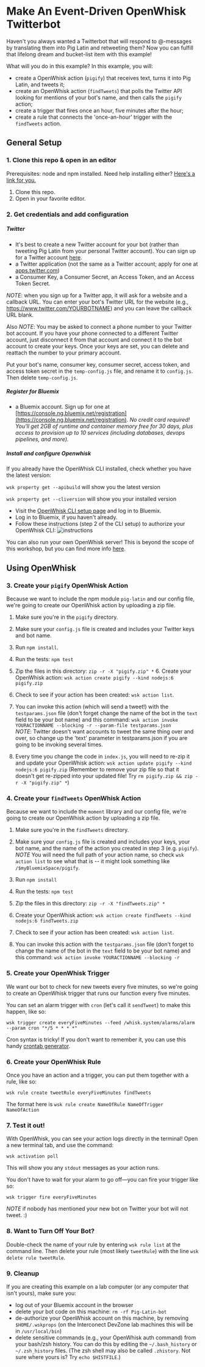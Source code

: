 # Make An Event-Driven OpenWhisk Twitterbot

Haven't you always wanted a Twitterbot that will respond to @-messages by translating them into Pig Latin and retweeting them? Now you can fulfill that lifelong dream and bucket-list item with this example!

What will you do in this example? In this example, you will: 

* create a OpenWhisk action (`pigify`) that receives text, turns it into Pig Latin, and tweets it;
* create an OpenWhisk action (`findTweets`) that polls the Twitter API looking for mentions of your bot's name, and then calls the `pigify` action;
* create a trigger that fires once an hour, five minutes after the hour; 
* create a rule that connects the 'once-an-hour' trigger with the `findTweets` action.


## General Setup

### 1. Clone this repo & open in an editor

Prerequisites: node and npm installed. Need help installing either? [Here's a link for you.](http://blog.npmjs.org/post/85484771375/how-to-install-npm)

1. Clone this repo.
3. Open in your favorite editor.

### 2. Get credentials and add configuration

##### Twitter
* It's best to create a new Twitter account for your bot (rather than tweeting Pig Latin from your personal Twitter account). You can sign up for a Twitter account [here](https://twitter.com).
* a Twitter application (not the same as a Twitter account; apply for one at [apps.twitter.com](https://apps.twitter.com))
* a Consumer Key, a Consumer Secret, an Access Token, and an Access Token Secret.

_NOTE_: when you sign up for a Twitter app, it will ask for a website and a callback URL. You can enter your bot's Twitter URL for the website (e.g., https://www.twitter.com/YOURBOTNAME) and you can leave the callback URL blank.

Also _NOTE_: You may be asked to connect a phone number to your Twitter bot account. If you have your phone connected to a different Twitter account, just disconnect it from that account and connect it to the bot account to create your keys. Once your keys are set, you can delete and reattach the number to your primary account.

Put your bot's name, consumer key, consumer secret, access token, and access token secret in the `temp-config.js` file, and rename it to `config.js`. Then delete `temp-config.js`.

##### Register for Bluemix

* a Bluemix account. Sign up for one at [https://console.ng.bluemix.net/registration](https://console.ng.bluemix.net/registration). *No credit card required! You'll get 2GB of runtime and container memory free for 30 days, plus access to provision up to 10 services (including databases, devops pipelines, and more).*


##### Install and configure Openwhisk

If you already have the OpenWhisk CLI installed, check whether you have the latest version: 

`wsk property get --apibuild` will show you the latest version

`wsk property get --cliversion` will show you your installed version
 
* Visit the [OpenWhisk CLI setup page](https://console.ng.bluemix.net/openwhisk/cli) and log in to Bluemix.
* Log in to Bluemix, if you haven't already.
* Follow these instructions (step 2 of the CLI setup) to authorize your OpenWhisk CLI: 
![instructions](https://github.com/emckean/blank-openwhisk-bot/blob/master/bluemix-auth.png?raw=true)

You can also run your own OpenWhisk server! This is beyond the scope of this workshop, but you can find more info [here](https://github.com/openwhisk/openwhisk).

## Using OpenWhisk

### 3. Create your `pigify` OpenWhisk Action

Because we want to include the npm module `pig-latin` and our config file, we're going to create our OpenWhisk action by uploading a zip file.

 1. Make sure you're in the `pigify` directory.

 
 2. Make sure your `config.js` file is created and includes your Twitter keys and bot name.
 3. Run `npm install`.
 4. Run the tests: `npm test`
 5. Zip the files in this directory: `zip -r -X "pigify.zip" *`   6. Create your OpenWhisk action: `wsk action create pigify --kind nodejs:6 pigify.zip`
 7. Check to see if your action has been created: `wsk action list`.
 8. You can invoke this action (which will send a tweet!) with the `testparams.json` file (don't forget change the name of the bot in the `text` field to be your bot name) and this command: `wsk action invoke YOURACTIONNAME --blocking -r --param-file testparams.json`  
_NOTE_: Twitter doesn't want accounts to tweet the same thing over and over, so change up the 'text' parameter in testparams.json if you are going to be invoking several times.
 9. Every time you change the code in `index.js`, you will need to re-zip  it and update your OpenWhisk action: `wsk action update pigify --kind nodejs:6 pigify.zip` (Remember to remove your zip file so that it doesn't get re-zipped into your updated file! Try 
`rm pigify.zip && zip -r -X "pigify.zip" *`)


 
### 4. Create your `findTweets` OpenWhisk Action

Because we want to include the `moment` library and our config file, we're going to create our OpenWhisk action by uploading a zip file.

 1. Make sure you're in the `findTweets` directory.

 
 2. Make sure your `config.js` file is created and includes your keys, your bot name, and the name of the action you created in step 3 (e.g. `pigify`). 
_NOTE_ You will need the full path of your action name, so check `wsk action list` to see what that is -- it might look something like `/$myBluemixSpace/pigify`. 
 3. Run `npm install`
 4. Run the tests: `npm test`
 5. Zip the files in this directory: `zip -r -X "findTweets.zip" *` 
 6. Create your OpenWhisk action: `wsk action create findTweets --kind nodejs:6 findTweets.zip`
 7. Check to see if your action has been created: `wsk action list`.
 8. You can invoke this action with the `testparams.json` file (don't forget to change the name of the bot in the `text` field to be your bot name) and this command: `wsk action invoke YOURACTIONNAME --blocking -r`


 
### 5. Create your OpenWhisk Trigger
 
We want our bot to check for new tweets every five minutes, so we're going to create an OpenWhisk trigger that runs our function every five minutes. 
 
You can set an alarm trigger with `cron` (let's call it `sendTweet`) to make this happen, like so: 

`wsk trigger create everyFiveMinutes --feed /whisk.system/alarms/alarm --param cron "*/5 * * * *"`

Cron syntax is tricky! If you don't want to remember it, you can use this handy [crontab generator](http://crontab-generator.org/).
 
 
### 6. Create your OpenWhisk Rule

Once you have an action and a trigger, you can put them together with a rule, like so: 

`wsk rule create tweetRule everyFiveMinutes findTweets`

The format here is 
`wsk rule create NameOfRule NameOfTrigger NameOfAction`

### 7. Test it out!

With OpenWhisk, you can see your action logs directly in the terminal! Open a new terminal tab, and use the command: 

`wsk activation poll`

This will show you any `stdout` messages as your action runs.

You don't have to wait for your alarm to go off—you can fire your trigger like so: 

`wsk trigger fire everyFiveMinutes`

_NOTE_ if nobody has mentioned your new bot on Twitter your bot will not tweet. :)

### 8. Want to Turn Off Your Bot?

Double-check the name of your rule by entering 
`wsk rule list` at the command line. Then delete your rule (most likely `tweetRule`) with the line 
`wsk delete rule tweetRule`. 

### 9. Cleanup

If you are creating this example on a lab computer (or any computer that isn't yours), make sure you:

* log out of your Bluemix account in the browser
* delete your bot code on this machine: `rm -rf Pig-Latin-bot`
* de-authorize your OpenWhisk account on this machine, by removing `$HOME/.wskprops` (on the Interconect DevZone lab machines this will be in `/usr/local/bin`)
* delete sensitive commands (e.g., your OpenWhisk auth command) from your bash/zsh history. You can do this by editing the `~/.bash_history` or `~/.zsh_history` files. (The zsh shell may also  be called `.zhistory`. Not sure where yours is? Try `echo $HISTFILE`.)



